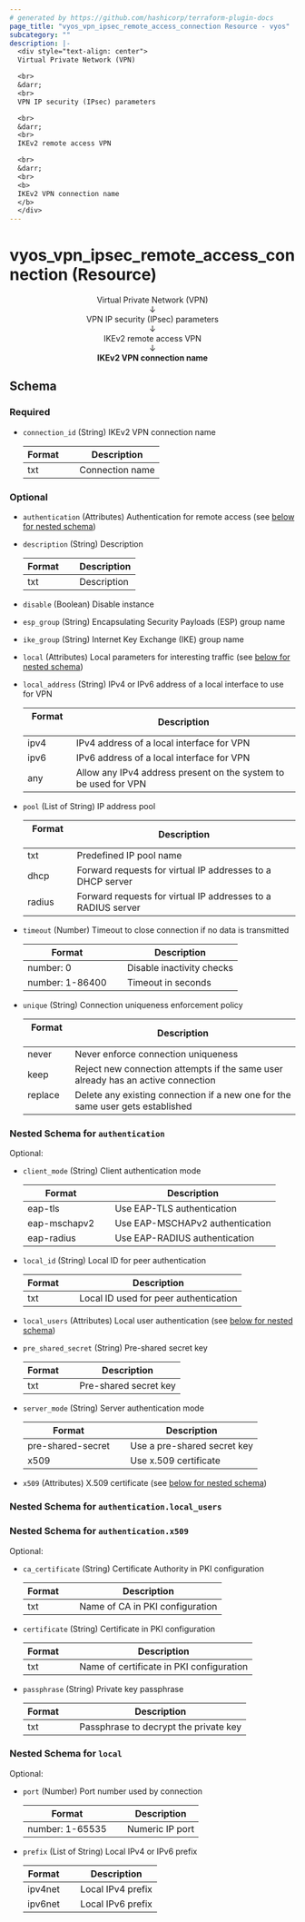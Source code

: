 ```yaml
---
# generated by https://github.com/hashicorp/terraform-plugin-docs
page_title: "vyos_vpn_ipsec_remote_access_connection Resource - vyos"
subcategory: ""
description: |-
  <div style="text-align: center">
  Virtual Private Network (VPN)

  <br>
  &darr;
  <br>
  VPN IP security (IPsec) parameters

  <br>
  &darr;
  <br>
  IKEv2 remote access VPN

  <br>
  &darr;
  <br>
  <b>
  IKEv2 VPN connection name
  </b>
  </div>
---
```


# vyos_vpn_ipsec_remote_access_connection (Resource)

<div style="text-align: center">
Virtual Private Network (VPN)

<br>
&darr;
<br>
VPN IP security (IPsec) parameters

<br>
&darr;
<br>
IKEv2 remote access VPN

<br>
&darr;
<br>
<b>
IKEv2 VPN connection name
</b>
</div>



<!-- schema generated by tfplugindocs -->
## Schema

### Required

- `connection_id` (String) IKEv2 VPN connection name

    |  Format &emsp; | Description  |
    |----------|---------------|
    |  txt  &emsp; |  Connection name  |

### Optional

- `authentication` (Attributes) Authentication for remote access (see [below for nested schema](#nestedatt--authentication))
- `description` (String) Description

    |  Format &emsp; | Description  |
    |----------|---------------|
    |  txt  &emsp; |  Description  |
- `disable` (Boolean) Disable instance
- `esp_group` (String) Encapsulating Security Payloads (ESP) group name
- `ike_group` (String) Internet Key Exchange (IKE) group name
- `local` (Attributes) Local parameters for interesting traffic (see [below for nested schema](#nestedatt--local))
- `local_address` (String) IPv4 or IPv6 address of a local interface to use for VPN

    |  Format &emsp; | Description  |
    |----------|---------------|
    |  ipv4  &emsp; |  IPv4 address of a local interface for VPN  |
    |  ipv6  &emsp; |  IPv6 address of a local interface for VPN  |
    |  any  &emsp; |  Allow any IPv4 address present on the system to be used for VPN  |
- `pool` (List of String) IP address pool

    |  Format &emsp; | Description  |
    |----------|---------------|
    |  txt  &emsp; |  Predefined IP pool name  |
    |  dhcp  &emsp; |  Forward requests for virtual IP addresses to a DHCP server  |
    |  radius  &emsp; |  Forward requests for virtual IP addresses to a RADIUS server  |
- `timeout` (Number) Timeout to close connection if no data is transmitted

    |  Format &emsp; | Description  |
    |----------|---------------|
    |  number: 0  &emsp; |  Disable inactivity checks  |
    |  number: 1-86400  &emsp; |  Timeout in seconds  |
- `unique` (String) Connection uniqueness enforcement policy

    |  Format &emsp; | Description  |
    |----------|---------------|
    |  never  &emsp; |  Never enforce connection uniqueness  |
    |  keep  &emsp; |  Reject new connection attempts if the same user already has an active connection  |
    |  replace  &emsp; |  Delete any existing connection if a new one for the same user gets established  |

<a id="nestedatt--authentication"></a>
### Nested Schema for `authentication`

Optional:

- `client_mode` (String) Client authentication mode

    |  Format &emsp; | Description  |
    |----------|---------------|
    |  eap-tls  &emsp; |  Use EAP-TLS authentication  |
    |  eap-mschapv2  &emsp; |  Use EAP-MSCHAPv2 authentication  |
    |  eap-radius  &emsp; |  Use EAP-RADIUS authentication  |
- `local_id` (String) Local ID for peer authentication

    |  Format &emsp; | Description  |
    |----------|---------------|
    |  txt  &emsp; |  Local ID used for peer authentication  |
- `local_users` (Attributes) Local user authentication (see [below for nested schema](#nestedatt--authentication--local_users))
- `pre_shared_secret` (String) Pre-shared secret key

    |  Format &emsp; | Description  |
    |----------|---------------|
    |  txt  &emsp; |  Pre-shared secret key  |
- `server_mode` (String) Server authentication mode

    |  Format &emsp; | Description  |
    |----------|---------------|
    |  pre-shared-secret  &emsp; |  Use a pre-shared secret key  |
    |  x509  &emsp; |  Use x.509 certificate  |
- `x509` (Attributes) X.509 certificate (see [below for nested schema](#nestedatt--authentication--x509))

<a id="nestedatt--authentication--local_users"></a>
### Nested Schema for `authentication.local_users`


<a id="nestedatt--authentication--x509"></a>
### Nested Schema for `authentication.x509`

Optional:

- `ca_certificate` (String) Certificate Authority in PKI configuration

    |  Format &emsp; | Description  |
    |----------|---------------|
    |  txt  &emsp; |  Name of CA in PKI configuration  |
- `certificate` (String) Certificate in PKI configuration

    |  Format &emsp; | Description  |
    |----------|---------------|
    |  txt  &emsp; |  Name of certificate in PKI configuration  |
- `passphrase` (String) Private key passphrase

    |  Format &emsp; | Description  |
    |----------|---------------|
    |  txt  &emsp; |  Passphrase to decrypt the private key  |



<a id="nestedatt--local"></a>
### Nested Schema for `local`

Optional:

- `port` (Number) Port number used by connection

    |  Format &emsp; | Description  |
    |----------|---------------|
    |  number: 1-65535  &emsp; |  Numeric IP port  |
- `prefix` (List of String) Local IPv4 or IPv6 prefix

    |  Format &emsp; | Description  |
    |----------|---------------|
    |  ipv4net  &emsp; |  Local IPv4 prefix  |
    |  ipv6net  &emsp; |  Local IPv6 prefix  |
